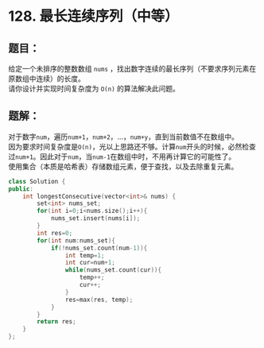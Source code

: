 # 128. 最长连续序列（中等）
## 题目：
给定一个未排序的整数数组 `nums` ，找出数字连续的最长序列（不要求序列元素在原数组中连续）的长度。\
请你设计并实现时间复杂度为 `O(n)` 的算法解决此问题。
## 题解：
对于数字`num`，遍历`num+1`，`num+2`，...，`num+y`，直到当前数值不在数组中。\
因为要求时间复杂度是`O(n)`，光以上思路还不够。计算`num`开头的时候，必然检查过`num+1`。因此对于`num`，当`num-1`在数组中时，不用再计算它的可能性了。\
使用集合（本质是哈希表）存储数组元素，便于查找，以及去除重复元素。
```c++
class Solution {
public:
    int longestConsecutive(vector<int>& nums) {
        set<int> nums_set;
        for(int i=0;i<nums.size();i++){
            nums_set.insert(nums[i]);
        }
        int res=0;
        for(int num:nums_set){
            if(!nums_set.count(num-1)){
                int temp=1;
                int cur=num+1;
                while(nums_set.count(cur)){
                    temp++;
                    cur++;
                }
                res=max(res, temp);
            }
        }
        return res;
    }
};
```